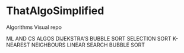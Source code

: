 # ThatAlgoSimplified
Algorithms Visual repo


ML AND CS ALGOS 
DIJEKSTRA'S
BUBBLE SORT 
SELECTION SORT 
K-NEAREST NEIGHBOURS
LINEAR SEARCH 
BUBBLE SORT
